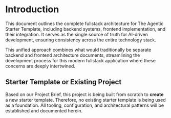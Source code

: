 # Introduction

This document outlines the complete fullstack architecture for The Agentic Starter Template, including backend systems, frontend implementation, and their integration. It serves as the single source of truth for AI-driven development, ensuring consistency across the entire technology stack.

This unified approach combines what would traditionally be separate backend and frontend architecture documents, streamlining the development process for this modern fullstack application where these concerns are deeply intertwined.

## Starter Template or Existing Project

Based on our Project Brief, this project is being built from scratch to **create** a new starter template. Therefore, no existing starter template is being used as a foundation. All tooling, configuration, and architectural patterns will be established and documented herein.
